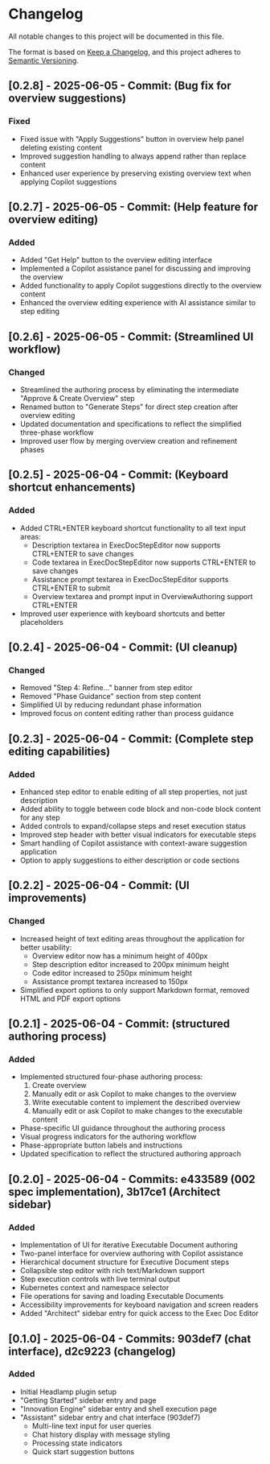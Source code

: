 # Changelog

All notable changes to this project will be documented in this file.

The format is based on [Keep a Changelog](https://keepachangelog.com/en/1.0.0/),
and this project adheres to [Semantic Versioning](https://semver.org/spec/v2.0.0.html).

## [0.2.8] - 2025-06-05 - Commit: (Bug fix for overview suggestions)

### Fixed
- Fixed issue with "Apply Suggestions" button in overview help panel deleting existing content
- Improved suggestion handling to always append rather than replace content
- Enhanced user experience by preserving existing overview text when applying Copilot suggestions

## [0.2.7] - 2025-06-05 - Commit: (Help feature for overview editing)

### Added
- Added "Get Help" button to the overview editing interface
- Implemented a Copilot assistance panel for discussing and improving the overview
- Added functionality to apply Copilot suggestions directly to the overview content
- Enhanced the overview editing experience with AI assistance similar to step editing

## [0.2.6] - 2025-06-05 - Commit: (Streamlined UI workflow)

### Changed
- Streamlined the authoring process by eliminating the intermediate "Approve & Create Overview" step
- Renamed button to "Generate Steps" for direct step creation after overview editing
- Updated documentation and specifications to reflect the simplified three-phase workflow
- Improved user flow by merging overview creation and refinement phases

## [0.2.5] - 2025-06-04 - Commit: (Keyboard shortcut enhancements)

### Added
- Added CTRL+ENTER keyboard shortcut functionality to all text input areas:
  - Description textarea in ExecDocStepEditor now supports CTRL+ENTER to save changes
  - Code textarea in ExecDocStepEditor now supports CTRL+ENTER to save changes
  - Assistance prompt textarea in ExecDocStepEditor supports CTRL+ENTER to submit
  - Overview textarea and prompt input in OverviewAuthoring support CTRL+ENTER
- Improved user experience with keyboard shortcuts and better placeholders

## [0.2.4] - 2025-06-04 - Commit: (UI cleanup)

### Changed
- Removed "Step 4: Refine..." banner from step editor
- Removed "Phase Guidance" section from step content
- Simplified UI by reducing redundant phase information
- Improved focus on content editing rather than process guidance

## [0.2.3] - 2025-06-04 - Commit: (Complete step editing capabilities)

### Added
- Enhanced step editor to enable editing of all step properties, not just description
- Added ability to toggle between code block and non-code block content for any step
- Added controls to expand/collapse steps and reset execution status
- Improved step header with better visual indicators for executable steps
- Smart handling of Copilot assistance with context-aware suggestion application
- Option to apply suggestions to either description or code sections

## [0.2.2] - 2025-06-04 - Commit: (UI improvements)

### Changed
- Increased height of text editing areas throughout the application for better usability:
  - Overview editor now has a minimum height of 400px
  - Step description editor increased to 200px minimum height
  - Code editor increased to 250px minimum height
  - Assistance prompt textarea increased to 150px
- Simplified export options to only support Markdown format, removed HTML and PDF export options

## [0.2.1] - 2025-06-04 - Commit: (structured authoring process)

### Added
- Implemented structured four-phase authoring process:
  1. Create overview
  2. Manually edit or ask Copilot to make changes to the overview
  3. Write executable content to implement the described overview
  4. Manually edit or ask Copilot to make changes to the executable content
- Phase-specific UI guidance throughout the authoring process
- Visual progress indicators for the authoring workflow
- Phase-appropriate button labels and instructions
- Updated specification to reflect the structured authoring approach

## [0.2.0] - 2025-06-04 - Commits: e433589 (002 spec implementation), 3b17ce1 (Architect sidebar)

### Added
- Implementation of UI for iterative Executable Document authoring
- Two-panel interface for overview authoring with Copilot assistance
- Hierarchical document structure for Executive Document steps
- Collapsible step editor with rich text/Markdown support
- Step execution controls with live terminal output
- Kubernetes context and namespace selector
- File operations for saving and loading Executable Documents
- Accessibility improvements for keyboard navigation and screen readers
- Added "Architect" sidebar entry for quick access to the Exec Doc Editor

## [0.1.0] - 2025-06-04 - Commits: 903def7 (chat interface), d2c9223 (changelog)

### Added
- Initial Headlamp plugin setup
- "Getting Started" sidebar entry and page
- "Innovation Engine" sidebar entry and shell execution page
- "Assistant" sidebar entry and chat interface (903def7)
  - Multi-line text input for user queries
  - Chat history display with message styling
  - Processing state indicators
  - Quick start suggestion buttons
